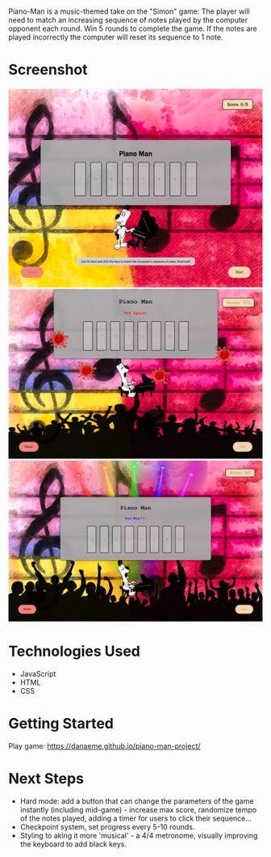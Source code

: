 # <PianoMan>
Piano-Man is a music-themed take on the "Simon" game: 
The player will need to match an increasing sequence of notes played by the computer opponent each round. Win 5 rounds to complete the game. If the notes are played incorrectly the computer will reset its sequence to 1 note. 

# Screenshot

![Screenshot 1](./images/screenshot1.png)
![Screenshot 2](./images/screenshot2.png)
![Screenshot 3](./images/screenshot3.png)

# Technologies Used

- JavaScript
- HTML
- CSS

# Getting Started

Play game: https://danaeme.github.io/piano-man-project/

# Next Steps

- Hard mode: add a button that can change the parameters of the game instantly (including mid-game) - increase max score, randomize tempo of the notes played, adding a timer for users to click their sequence...
- Checkpoint system, set progress every 5-10 rounds. 
- Styling to aking it more 'musical' - a 4/4 metronome, visually improving the keyboard to add black keys.


